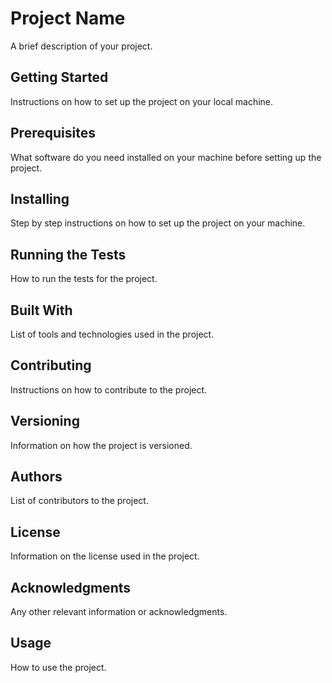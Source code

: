 # Project Name

A brief description of your project.

## Getting Started

Instructions on how to set up the project on your local machine.

## Prerequisites

What software do you need installed on your machine before setting up the project.

## Installing

Step by step instructions on how to set up the project on your machine.

## Running the Tests

How to run the tests for the project.

## Built With

List of tools and technologies used in the project.

## Contributing

Instructions on how to contribute to the project.

## Versioning

Information on how the project is versioned.

## Authors

List of contributors to the project.

## License

Information on the license used in the project.

## Acknowledgments

Any other relevant information or acknowledgments.

## Usage

How to use the project.

